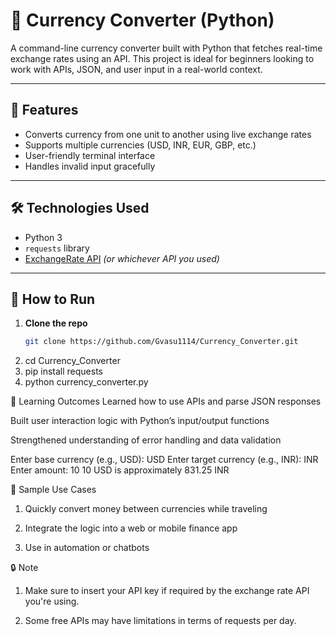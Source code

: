 # 💱 Currency Converter (Python)

A command-line currency converter built with Python that fetches real-time exchange rates using an API. This project is ideal for beginners looking to work with APIs, JSON, and user input in a real-world context.

---

## 📌 Features

- Converts currency from one unit to another using live exchange rates  
- Supports multiple currencies (USD, INR, EUR, GBP, etc.)  
- User-friendly terminal interface  
- Handles invalid input gracefully

---

## 🛠️ Technologies Used

- Python 3
- `requests` library
- [ExchangeRate API](https://www.exchangerate-api.com/) *(or whichever API you used)*

---

## 🚀 How to Run

1. **Clone the repo**
   ```bash
   git clone https://github.com/Gvasu1114/Currency_Converter.git
2. cd Currency_Converter
3. pip install requests
4. python currency_converter.py

🎯 Learning Outcomes
Learned how to use APIs and parse JSON responses

Built user interaction logic with Python’s input/output functions

Strengthened understanding of error handling and data validation

Enter base currency (e.g., USD): USD
Enter target currency (e.g., INR): INR
Enter amount: 10
10 USD is approximately 831.25 INR


🧪 Sample Use Cases
1. Quickly convert money between currencies while traveling

2. Integrate the logic into a web or mobile finance app

3. Use in automation or chatbots


🔒 Note
1. Make sure to insert your API key if required by the exchange rate API you're using.

2. Some free APIs may have limitations in terms of requests per day.

